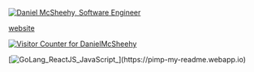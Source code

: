 [![Daniel McSheehy, Software Engineer](https://pimp-my-readme.webapp.io/pimp-my-readme/wavy-banner?subtitle=Software%20Engineer&title=Daniel%20McSheehy)](https://pimp-my-readme.webapp.io)

[website](https://www.eternalchaos.xyz)

[![Visitor Counter for DanielMcSheehy](https://pimp-my-readme.webapp.io/pimp-my-readme/visitor-counter?page=DanielMcSheehy)](https://pimp-my-readme.webapp.io)

[![GoLang_ReactJS_JavaScript_](https://pimp-my-readme.webapp.io/pimp-my-readme/technology?technology=GoLang_ReactJS_JavaScript_)](https://pimp-my-readme.webapp.io)
